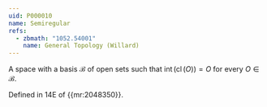 ```yaml
---
uid: P000010
name: Semiregular
refs:
  - zbmath: "1052.54001"
    name: General Topology (Willard)
---
```


A space with a basis $\mathcal{B}$ of open sets such that $\operatorname{int}(\operatorname{cl}(O)) = O$ for every $O \in \mathcal{B}$.

Defined in 14E of {{mr:2048350}}.
